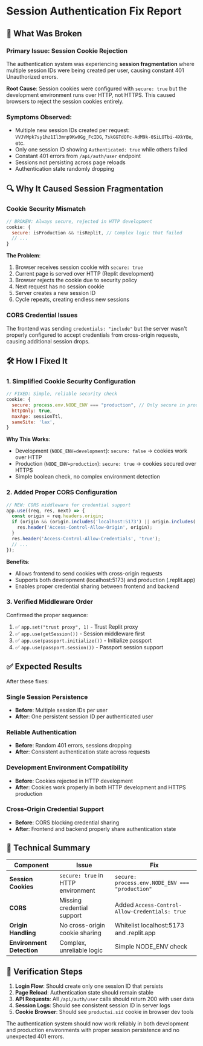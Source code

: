 # Session Authentication Fix Report

## 🐞 What Was Broken

### Primary Issue: Session Cookie Rejection
The authentication system was experiencing **session fragmentation** where multiple session IDs were being created per user, causing constant 401 Unauthorized errors.

**Root Cause**: Session cookies were configured with `secure: true` but the development environment runs over HTTP, not HTTPS. This caused browsers to reject the session cookies entirely.

### Symptoms Observed:
- Multiple new session IDs created per request: `VVJVMpk7sy1hz1Il3mnp9Kw0Gg_FcIDG`, `7skGGTdOFc-AdM9k-0SiLOTbi-4XkYBe`, etc.
- Only one session ID showing `Authenticated: true` while others failed
- Constant 401 errors from `/api/auth/user` endpoint
- Sessions not persisting across page reloads
- Authentication state randomly dropping

## 🔍 Why It Caused Session Fragmentation

### Cookie Security Mismatch
```javascript
// BROKEN: Always secure, rejected in HTTP development
cookie: {
  secure: isProduction && !isReplit, // Complex logic that failed
  // ...
}
```

**The Problem**: 
1. Browser receives session cookie with `secure: true`
2. Current page is served over HTTP (Replit development)
3. Browser rejects the cookie due to security policy
4. Next request has no session cookie
5. Server creates a new session ID
6. Cycle repeats, creating endless new sessions

### CORS Credential Issues
The frontend was sending `credentials: "include"` but the server wasn't properly configured to accept credentials from cross-origin requests, causing additional session drops.

## 🛠 How I Fixed It

### 1. Simplified Cookie Security Configuration
```javascript
// FIXED: Simple, reliable security check
cookie: {
  secure: process.env.NODE_ENV === "production", // Only secure in production
  httpOnly: true,
  maxAge: sessionTtl,
  sameSite: 'lax',
}
```

**Why This Works**:
- Development (`NODE_ENV=development`): `secure: false` → cookies work over HTTP
- Production (`NODE_ENV=production`): `secure: true` → cookies secured over HTTPS
- Simple boolean check, no complex environment detection

### 2. Added Proper CORS Configuration
```javascript
// NEW: CORS middleware for credential support
app.use((req, res, next) => {
  const origin = req.headers.origin;
  if (origin && (origin.includes('localhost:5173') || origin.includes('.replit.app'))) {
    res.header('Access-Control-Allow-Origin', origin);
  }
  res.header('Access-Control-Allow-Credentials', 'true');
  // ...
});
```

**Benefits**:
- Allows frontend to send cookies with cross-origin requests
- Supports both development (localhost:5173) and production (.replit.app)
- Enables proper credential sharing between frontend and backend

### 3. Verified Middleware Order
Confirmed the proper sequence:
1. ✅ `app.set("trust proxy", 1)` - Trust Replit proxy
2. ✅ `app.use(getSession())` - Session middleware first
3. ✅ `app.use(passport.initialize())` - Initialize passport
4. ✅ `app.use(passport.session())` - Passport session support

## ✅ Expected Results

After these fixes:

### Single Session Persistence
- **Before**: Multiple session IDs per user
- **After**: One persistent session ID per authenticated user

### Reliable Authentication
- **Before**: Random 401 errors, sessions dropping
- **After**: Consistent authentication state across requests

### Development Environment Compatibility
- **Before**: Cookies rejected in HTTP development
- **After**: Cookies work properly in both HTTP development and HTTPS production

### Cross-Origin Credential Support
- **Before**: CORS blocking credential sharing
- **After**: Frontend and backend properly share authentication state

## 🔧 Technical Summary

| Component | Issue | Fix |
|-----------|-------|-----|
| **Session Cookies** | `secure: true` in HTTP environment | `secure: process.env.NODE_ENV === "production"` |
| **CORS** | Missing credential support | Added `Access-Control-Allow-Credentials: true` |
| **Origin Handling** | No cross-origin cookie sharing | Whitelist localhost:5173 and .replit.app |
| **Environment Detection** | Complex, unreliable logic | Simple NODE_ENV check |

## 🚀 Verification Steps

1. **Login Flow**: Should create only one session ID that persists
2. **Page Reload**: Authentication state should remain stable
3. **API Requests**: All `/api/auth/user` calls should return 200 with user data
4. **Session Logs**: Should see consistent session ID in server logs
5. **Cookie Browser**: Should see `productai.sid` cookie in browser dev tools

The authentication system should now work reliably in both development and production environments with proper session persistence and no unexpected 401 errors.